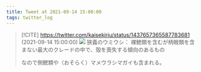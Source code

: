 ```yaml
---
title: Tweet at 2021-09-14 15:00:00
tags: twitter_log
---
```


> [!CITE] https://twitter.com/kaisekiriu/status/1437657365587783681 (2021-09-14 15:00:00)
> ![](https://twitter.com/kaisekiriu/status/1437657365587783681)
> 狭義のウミウシ：
> 裸鰓類を含むが柄眼類を含まない最大のクレードの中で、殻を喪失する傾向のあるもの
> 
> なので側鰓類や（おそらく）マメウラシマガイも含まれる。
